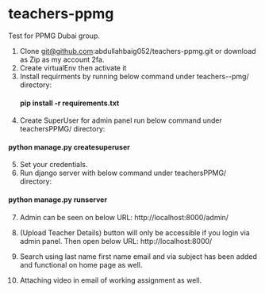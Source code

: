 # teachers-ppmg
Test for PPMG Dubai group.

1. Clone git@github.com:abdullahbaig052/teachers-ppmg.git or download as Zip as my account 2fa.
2. Create virtualEnv then activate it
3. Install requirments by running below command under teachers--pmg/ directory:
   #### pip install -r requirements.txt
4. Create SuperUser for admin panel run below command under teachersPPMG/ directory:
#### python manage.py createsuperuser
5. Set your credentials.
6. Run django server with below command under teachersPPMG/ directory:
#### python manage.py runserver

7. Admin can be seen on below URL:
http://localhost:8000/admin/
   
8. (Upload Teacher Details) button will only be accessible if you login via admin panel. Then open below URL:
http://localhost:8000/
   
9. Search using last name first name email and via subject has been added and functional on home page as well.
10. Attaching video in email of working assignment as well.


